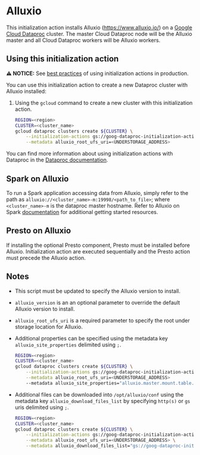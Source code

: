 # Alluxio

This initialization action installs Alluxio (https://www.alluxio.io/) on a
[Google Cloud Dataproc](https://cloud.google.com/dataproc) cluster. The master
Cloud Dataproc node will be the Alluxio master and all Cloud Dataproc workers
will be Alluxio workers.

## Using this initialization action

**:warning: NOTICE:** See [best practices](/README.md#how-initialization-actions-are-used) of using initialization actions in production.

You can use this initialization action to create a new Dataproc cluster with
Alluxio installed:

1.  Using the `gcloud` command to create a new cluster with this initialization
    action.

    ```bash
    REGION=<region>
    CLUSTER=<cluster_name>
    gcloud dataproc clusters create ${CLUSTER} \
        --initialization-actions gs://goog-dataproc-initialization-actions-${REGION}/alluxio/alluxio.sh \
        --metadata alluxio_root_ufs_uri=<UNDERSTORAGE_ADDRESS>
    ```

You can find more information about using initialization actions with Dataproc
in the [Dataproc documentation](https://cloud.google.com/dataproc/init-actions).

## Spark on Alluxio

To run a Spark application accessing data from Alluxio, simply refer to the path
as `alluxio://<cluster_name>-m:19998/<path_to_file>`; where `<cluster_name>-m`
is the dataproc master hostname. Refer to Alluxio on Spark
[documentation](https://docs.alluxio.io/os/user/stable/en/compute/Spark.html#examples-use-alluxio-as-input-and-output)
for additional getting started resources.

## Presto on Alluxio

If installing the optional Presto component, Presto must be installed before
Alluxio. Initialization action are executed sequentially and the Presto action
must precede the Alluxio action.

## Notes

*   This script must be updated to specify the Alluxio version to install.
*   `alluxio_version` is an an optional parameter to override the default
    Alluxio version to install.
*   `alluxio_root_ufs_uri` is a required parameter to specify the root under
    storage location for Alluxio.
*   Additional properties can be specified using the metadata key
    `alluxio_site_properties` delimited using `;`.

    ```bash
    REGION=<region>
    CLUSTER=<cluster_name>
    gcloud dataproc clusters create ${CLUSTER} \
        --initialization-actions gs://goog-dataproc-initialization-actions-${REGION}/alluxio/alluxio.sh \
        --metadata alluxio_root_ufs_uri=<UNDERSTORAGE_ADDRESS>
        --metadata alluxio_site_properties="alluxio.master.mount.table.root.option.fs.gcs.accessKeyId=<GCS_ACCESS_KEY_ID>;alluxio.master.mount.table.root.option.fs.gcs.secretAccessKey=<GCS_SECRET_ACCESS_KEY>"
    ```

*   Additional files can be downloaded into `/opt/alluxio/conf` using the
    metadata key `alluxio_download_files_list` by specifying `http(s)` or `gs`
    uris delimited using `;`.

    ```bash
    REGION=<region>
    CLUSTER=<cluster_name>
    gcloud dataproc clusters create ${CLUSTER} \
        --initialization-actions gs://goog-dataproc-initialization-actions-${REGION}/alluxio/alluxio.sh \
        --metadata alluxio_root_ufs_uri=<UNDERSTORAGE_ADDRESS> \
        --metadata alluxio_download_files_list="gs://goog-dataproc-initialization-actions-${REGION}/$my_file;https://$server/$file"
    ```
